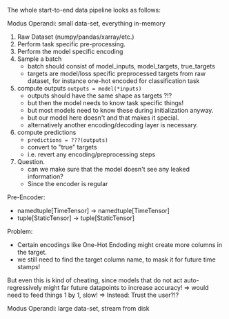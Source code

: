 The whole start-to-end data pipeline looks as follows:

Modus Operandi: small data-set, everything in-memory

1. Raw Dataset (numpy/pandas/xarray/etc.)
2. Perform task specific pre-processing.
3. Perform the model specific encoding
4. Sample a batch
   - batch should consist of model_inputs, model_targets, true_targets
   - targets are model/loss specific preprocessed targets from raw dataset, for instance
     one-hot encoded for classification task
5. compute outputs `outputs = model(*inputs)`
   - outputs should have the same shape as targets ?!?
   - but then the model needs to know task specific things!
   - but most models need to know these during initialization anyway.
   - but our model here doesn't and that makes it special.
   - alternatively another encoding/decoding layer is necessary.
6. compute predictions
   - `predictions = ???(outputs)`
   - convert to "true" targets
   - i.e. revert any encoding/preprocessing steps
7. Question.
   - can we make sure that the model doesn't see any leaked information?
   - Since the encoder is regular

Pre-Encoder:

- namedtuple[TimeTensor] -> namedtuple[TimeTensor]
- tuple[StaticTensor] -> tuple[StaticTensor]

Problem:

- Certain encodings like One-Hot Endoding might create more columns in the target.
- we still need to find the target column name, to mask it for future time stamps!

But even this is kind of cheating, since models that do not act auto-regressively might
far future datapoints to increase accuracy!
=> would need to feed things 1 by 1, slow!
=> Instead: Trust the user?!?

Modus Operandi: large data-set, stream from disk
